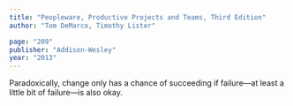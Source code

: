 ```yaml
---
title: "Peopleware, Productive Projects and Teams, Third Edition"
author: "Tom DeMarco, Timothy Lister"

page: "209"
publisher: "Addison-Wesley"
year: "2013"
---
```


Paradoxically, change only has a chance of succeeding if failure—at least a little bit of failure—is also okay.
